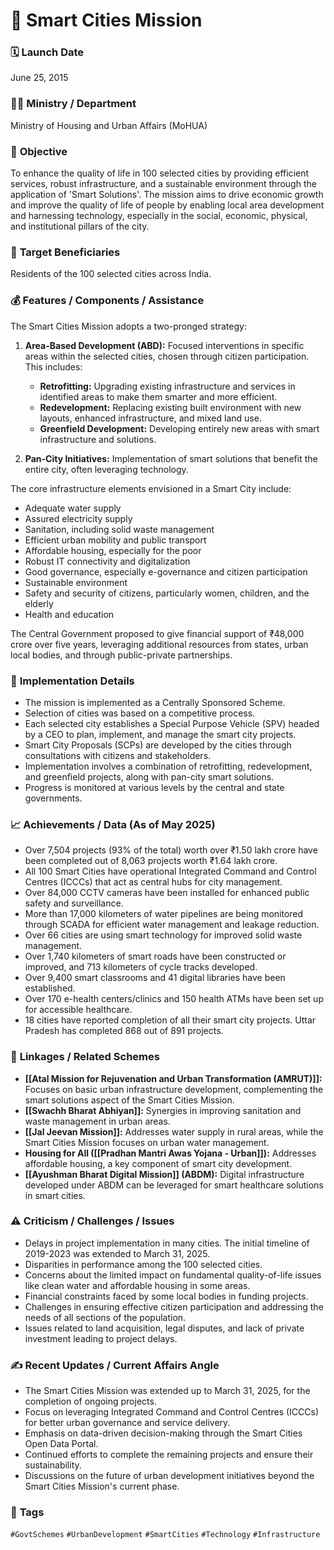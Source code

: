 # 📌 Smart Cities Mission

### 🗓️ **Launch Date**
June 25, 2015

### 🧑‍🏫 **Ministry / Department**
Ministry of Housing and Urban Affairs (MoHUA)

### 🎯 **Objective**
To enhance the quality of life in 100 selected cities by providing efficient services, robust infrastructure, and a sustainable environment through the application of 'Smart Solutions'. The mission aims to drive economic growth and improve the quality of life of people by enabling local area development and harnessing technology, especially in the social, economic, physical, and institutional pillars of the city.

### 👥 **Target Beneficiaries**
Residents of the 100 selected cities across India.

### 💰 **Features / Components / Assistance**
The Smart Cities Mission adopts a two-pronged strategy:

1.  **Area-Based Development (ABD):** Focused interventions in specific areas within the selected cities, chosen through citizen participation. This includes:
    * **Retrofitting:** Upgrading existing infrastructure and services in identified areas to make them smarter and more efficient.
    * **Redevelopment:** Replacing existing built environment with new layouts, enhanced infrastructure, and mixed land use.
    * **Greenfield Development:** Developing entirely new areas with smart infrastructure and solutions.

2.  **Pan-City Initiatives:** Implementation of smart solutions that benefit the entire city, often leveraging technology.

The core infrastructure elements envisioned in a Smart City include:
* Adequate water supply
* Assured electricity supply
* Sanitation, including solid waste management
* Efficient urban mobility and public transport
* Affordable housing, especially for the poor
* Robust IT connectivity and digitalization
* Good governance, especially e-governance and citizen participation
* Sustainable environment
* Safety and security of citizens, particularly women, children, and the elderly
* Health and education

The Central Government proposed to give financial support of ₹48,000 crore over five years, leveraging additional resources from states, urban local bodies, and through public-private partnerships.

### 📍 **Implementation Details**
-   The mission is implemented as a Centrally Sponsored Scheme.
-   Selection of cities was based on a competitive process.
-   Each selected city establishes a Special Purpose Vehicle (SPV) headed by a CEO to plan, implement, and manage the smart city projects.
-   Smart City Proposals (SCPs) are developed by the cities through consultations with citizens and stakeholders.
-   Implementation involves a combination of retrofitting, redevelopment, and greenfield projects, along with pan-city smart solutions.
-   Progress is monitored at various levels by the central and state governments.

### 📈 **Achievements / Data** (As of May 2025)
-   Over 7,504 projects (93% of the total) worth over ₹1.50 lakh crore have been completed out of 8,063 projects worth ₹1.64 lakh crore.
-   All 100 Smart Cities have operational Integrated Command and Control Centres (ICCCs) that act as central hubs for city management.
-   Over 84,000 CCTV cameras have been installed for enhanced public safety and surveillance.
-   More than 17,000 kilometers of water pipelines are being monitored through SCADA for efficient water management and leakage reduction.
-   Over 66 cities are using smart technology for improved solid waste management.
-   Over 1,740 kilometers of smart roads have been constructed or improved, and 713 kilometers of cycle tracks developed.
-   Over 9,400 smart classrooms and 41 digital libraries have been established.
-   Over 170 e-health centers/clinics and 150 health ATMs have been set up for accessible healthcare.
-   18 cities have reported completion of all their smart city projects. Uttar Pradesh has completed 868 out of 891 projects.

### 🧩 **Linkages / Related Schemes**
-   **[[Atal Mission for Rejuvenation and Urban Transformation (AMRUT)]]:** Focuses on basic urban infrastructure development, complementing the smart solutions aspect of the Smart Cities Mission.
-   **[[Swachh Bharat Abhiyan]]:** Synergies in improving sanitation and waste management in urban areas.
-   **[[Jal Jeevan Mission]]:** Addresses water supply in rural areas, while the Smart Cities Mission focuses on urban water management.
-   **Housing for All ([[Pradhan Mantri Awas Yojana - Urban]]):** Addresses affordable housing, a key component of smart city development.
-   **[[Ayushman Bharat Digital Mission]] (ABDM):** Digital infrastructure developed under ABDM can be leveraged for smart healthcare solutions in smart cities.

### ⚠️ **Criticism / Challenges / Issues**
-   Delays in project implementation in many cities. The initial timeline of 2019-2023 was extended to March 31, 2025.
-   Disparities in performance among the 100 selected cities.
-   Concerns about the limited impact on fundamental quality-of-life issues like clean water and affordable housing in some areas.
-   Financial constraints faced by some local bodies in funding projects.
-   Challenges in ensuring effective citizen participation and addressing the needs of all sections of the population.
-   Issues related to land acquisition, legal disputes, and lack of private investment leading to project delays.

### ✍️ **Recent Updates / Current Affairs Angle**
-   The Smart Cities Mission was extended up to March 31, 2025, for the completion of ongoing projects.
-   Focus on leveraging Integrated Command and Control Centres (ICCCs) for better urban governance and service delivery.
-   Emphasis on data-driven decision-making through the Smart Cities Open Data Portal.
-   Continued efforts to complete the remaining projects and ensure their sustainability.
-   Discussions on the future of urban development initiatives beyond the Smart Cities Mission's current phase.

### 🔗 **Tags**
`#GovtSchemes` `#UrbanDevelopment` `#SmartCities` `#Technology` `#Infrastructure`